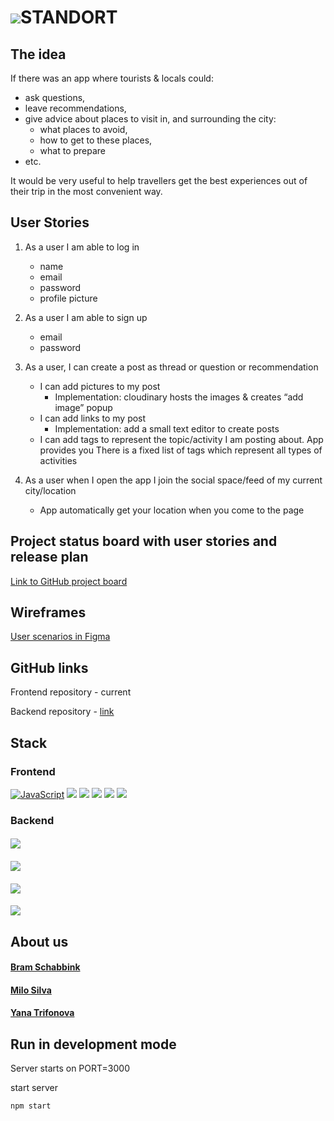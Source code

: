 # <img src="https://raw.githubusercontent.com/brambrulant/standort-frontend/development/public/favicon.ico">STANDORT


## The idea

If there was an app where tourists & locals could:

- ask questions,
- leave recommendations,
- give advice about places to visit in, and surrounding the city:
    - what places to avoid,
    - how to get to these places,
    - what to prepare
- etc.

It would be very useful to help travellers get the best experiences out of their trip in the most convenient way.

## User Stories

1. As a user I am able to log in
    - name
    - email
    - password
    - profile picture
2. As a user I am able to sign up
    - email
    - password
3. As a user, I can create a post as thread or question or recommendation
    - I can add pictures to my post
        - Implementation: cloudinary hosts the images & creates “add image” popup
    - I can add links to my post
        - Implementation:
          add a small text editor to create posts
    - I can add tags to represent the topic/activity I am posting about. App provides you There is a fixed list of tags
      which represent all types of activities

4. As a user when I open the app I join the social space/feed of my current city/location
    - App automatically get your location when you come to the page

## Project status board with user stories and release plan

[Link to GitHub project board](https://github.com/brambrulant/standort-frontend/projects/1)

## Wireframes

[User scenarios in Figma](https://www.figma.com/file/eo9Ja9TiFeVikox5KNDipI/LocationAppie?node-id=0%3A1)

## GitHub links

Frontend repository - current

Backend repository - [link](https://github.com/Mr0cket/standort-backend)

## Stack

### Frontend

<a href="https://www.javascript.com/"><img src="https://img.icons8.com/color/48/000000/javascript.png" alt="JavaScript"></a>
<a href="https://www.w3.org/html/"><img src="https://img.icons8.com/color/48/000000/html-5.png"/></a>
<a href="https://www.w3.org/TR/CSS/#css"><img src="https://img.icons8.com/color/48/000000/css3.png"/></a>
<a href="https://reactjs.org/"><img src="https://img.icons8.com/officel/40/000000/react.png"/></a>
<a href="https://redux.js.org/"><img src="https://img.icons8.com/color/48/000000/redux.png"/></a>
<a href="https://material-ui.com/"><img src="https://img.icons8.com/color/48/000000/material-ui.png"/></a>

### Backend

#### <a href="https://nodejs.dev/"><img style="margin-right:10px" src="https://img.icons8.com/color/48/000000/nodejs.png"/></a>
#### <a href="https://expressjs.com/"><img src="http://skill-branch.com/img/backend/logos/5.png"/></a>
#### <a href="https://www.postgresql.org/"><img style="margin-right:5px"  src="https://img.icons8.com/color/48/000000/postgreesql.png"/></a>
#### <a href="https://sequelize.org/"><img src="https://pbs.twimg.com/profile_images/656301531789066240/_z81CEHQ_bigger.jpg"/></a>

## About us

#### <a href="https://github.com/brambrulant">Bram Schabbink</a>
#### <a href="https://github.com/Mr0cket">Milo Silva</a>
#### <a href="https://github.com/YanaTrifonova">Yana Trifonova</a>

## Run in development mode

Server starts on PORT=3000

start server

```
npm start
```
